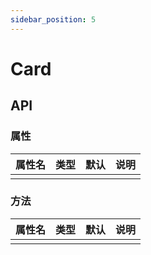 ```yaml
---
sidebar_position: 5
---
```


# Card

## API

### 属性

| 属性名 | 类型| 默认 | 说明|
| ------  | ---- | --- | --- |
| | | | | |

### 方法

| 属性名 | 类型| 默认 | 说明|
| ------  | ---- | --- | --- |
| | | | | |
